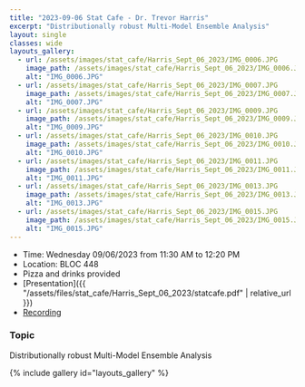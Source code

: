 ```yaml
---
title: "2023-09-06 Stat Cafe - Dr. Trevor Harris"
excerpt: "Distributionally robust Multi-Model Ensemble Analysis"
layout: single
classes: wide
layouts_gallery:
  - url: /assets/images/stat_cafe/Harris_Sept_06_2023/IMG_0006.JPG
    image_path: /assets/images/stat_cafe/Harris_Sept_06_2023/IMG_0006.JPG
    alt: "IMG_0006.JPG"
  - url: /assets/images/stat_cafe/Harris_Sept_06_2023/IMG_0007.JPG
    image_path: /assets/images/stat_cafe/Harris_Sept_06_2023/IMG_0007.JPG
    alt: "IMG_0007.JPG"
  - url: /assets/images/stat_cafe/Harris_Sept_06_2023/IMG_0009.JPG
    image_path: /assets/images/stat_cafe/Harris_Sept_06_2023/IMG_0009.JPG
    alt: "IMG_0009.JPG"
  - url: /assets/images/stat_cafe/Harris_Sept_06_2023/IMG_0010.JPG
    image_path: /assets/images/stat_cafe/Harris_Sept_06_2023/IMG_0010.JPG
    alt: "IMG_0010.JPG"
  - url: /assets/images/stat_cafe/Harris_Sept_06_2023/IMG_0011.JPG
    image_path: /assets/images/stat_cafe/Harris_Sept_06_2023/IMG_0011.JPG
    alt: "IMG_0011.JPG"
  - url: /assets/images/stat_cafe/Harris_Sept_06_2023/IMG_0013.JPG
    image_path: /assets/images/stat_cafe/Harris_Sept_06_2023/IMG_0013.JPG
    alt: "IMG_0013.JPG"
  - url: /assets/images/stat_cafe/Harris_Sept_06_2023/IMG_0015.JPG
    image_path: /assets/images/stat_cafe/Harris_Sept_06_2023/IMG_0015.JPG
    alt: "IMG_0015.JPG"
---
```


- Time: Wednesday 09/06/2023 from 11:30 AM to 12:20 PM
- Location: BLOC 448
- Pizza and drinks provided
- [Presentation]({{ "/assets/files/stat_cafe/Harris_Sept_06_2023/statcafe.pdf" | relative_url }})
- [Recording](https://www.youtube.com/watch?v=3cFLb6IMFTU)

### Topic

Distributionally robust Multi-Model Ensemble Analysis


{% include gallery id="layouts_gallery" %}

